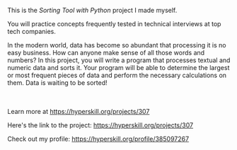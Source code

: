 This is the *Sorting Tool with Python* project I made myself.


<div>
<div>You will practice concepts frequently tested in technical interviews at top tech companies.</div>

<p>In the modern world, data has become so abundant that processing it is no easy business. How can anyone make sense of all those words and numbers? In this project, you will write a program that processes textual and numeric data and sorts it. Your program will be able to determine the largest or most frequent pieces of data and perform the necessary calculations on them. Data is waiting to be sorted!</p>
</div><br/><br/>Learn more at <a href="https://hyperskill.org/projects/307?utm_source=ide&utm_medium=ide&utm_campaign=ide&utm_content=project-card">https://hyperskill.org/projects/307</a>

Here's the link to the project: https://hyperskill.org/projects/307

Check out my profile: https://hyperskill.org/profile/385097267